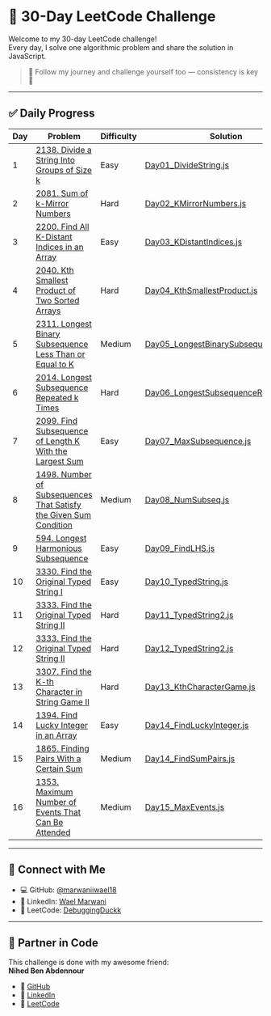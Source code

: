 # 🧠 30-Day LeetCode Challenge

Welcome to my 30-day LeetCode challenge!  
Every day, I solve one algorithmic problem and share the solution in JavaScript.

> 📌 Follow my journey and challenge yourself too — consistency is key 💪

---

## ✅ Daily Progress

| Day | Problem | Difficulty | Solution |
|-----|---------|------------|----------|
| 1 | [2138. Divide a String Into Groups of Size k](https://leetcode.com/problems/divide-a-string-into-groups-of-size-k/) | Easy | [Day01_DivideString.js](./Day01_DivideString.js) |
| 2 | [2081. Sum of k-Mirror Numbers](https://leetcode.com/problems/sum-of-k-mirror-numbers/) | Hard | [Day02_KMirrorNumbers.js](./Day02_KMirrorNumbers.js) |
| 3 | [2200. Find All K-Distant Indices in an Array](https://leetcode.com/problems/find-all-k-distant-indices-in-an-array/) | Easy | [Day03_KDistantIndices.js](./Day03_KDistantIndices.js) |
| 4 | [2040. Kth Smallest Product of Two Sorted Arrays](https://leetcode.com/problems/kth-smallest-product-of-two-sorted-arrays/) | Hard | [Day04_KthSmallestProduct.js](./Day04_KthSmallestProduct.js) |
| 5 | [2311. Longest Binary Subsequence Less Than or Equal to K](https://leetcode.com/problems/longest-binary-subsequence-less-than-or-equal-to-k/) | Medium | [Day05_LongestBinarySubsequence.js](./Day05_LongestBinarySubsequence.js) |
| 6 | [2014. Longest Subsequence Repeated k Times](https://leetcode.com/problems/longest-subsequence-repeated-k-times/) | Hard | [Day06_LongestSubsequenceRepeatedK.js](./Day06_LongestSubsequenceRepeatedK.js) |
| 7 | [2099. Find Subsequence of Length K With the Largest Sum](https://leetcode.com/problems/find-subsequence-of-length-k-with-the-largest-sum/) | Easy | [Day07_MaxSubsequence.js](./Day07_MaxSubsequence.js) |
| 8 | [1498. Number of Subsequences That Satisfy the Given Sum Condition](https://leetcode.com/problems/number-of-subsequences-that-satisfy-the-given-sum-condition/) | Medium | [Day08_NumSubseq.js](./Day08_NumSubseq.js) |
| 9 | [594. Longest Harmonious Subsequence](https://leetcode.com/problems/longest-harmonious-subsequence/) | Easy | [Day09_FindLHS.js](./Day09_FindLHS.js) |
| 10 | [3330. Find the Original Typed String I](https://leetcode.com/problems/find-the-original-typed-string-i/) | Easy | [Day10_TypedString.js](./Day10_TypedString.js) |
| 11 | [3333. Find the Original Typed String II](https://leetcode.com/problems/find-the-original-typed-string-ii/) | Hard | [Day11_TypedString2.js](./Day11_TypedString2.js) |
| 12 | [3333. Find the Original Typed String II](https://leetcode.com/problems/find-the-original-typed-string-ii/) | Hard | [Day12_TypedString2.js](./Day12_TypedString2.js) |
| 13 | [3307. Find the K-th Character in String Game II](https://leetcode.com/problems/find-the-k-th-character-in-string-game-ii/) | Hard | [Day13_KthCharacterGame.js](./Day13_KthCharacterGame.js) |
| 14 | [1394. Find Lucky Integer in an Array](https://leetcode.com/problems/find-lucky-integer-in-an-array/) | Easy | [Day14_FindLuckyInteger.js](./Day14_FindLuckyInteger.js) |
| 15 | [1865. Finding Pairs With a Certain Sum](https://leetcode.com/problems/finding-pairs-with-a-certain-sum/) | Medium | [Day14_FindSumPairs.js](./Day14_FindSumPairs.js) |
| 16 | [1353. Maximum Number of Events That Can Be Attended](https://leetcode.com/problems/maximum-number-of-events-that-can-be-attended/) | Medium | [Day15_MaxEvents.js](./Day15_MaxEvents.js) |
---

## 🔗 Connect with Me

- 💻 GitHub: [@marwaniiwael18](https://github.com/marwaniiwael18)
- 👔 LinkedIn: [Wael Marwani](https://www.linkedin.com/in/wael-marwani-/)
- 🧩 LeetCode: [DebuggingDuckk](https://leetcode.com/u/DebuggingDuckk/)

---

## 🤝 Partner in Code

This challenge is done with my awesome friend:  
**Nihed Ben Abdennour**  
- 🔗 [GitHub](https://github.com/Nihed-Abd)  
- 💼 [LinkedIn](https://www.linkedin.com/in/nihedbenabdennour/)  
- 🧠 [LeetCode](https://leetcode.com/u/nihed-abd/)
